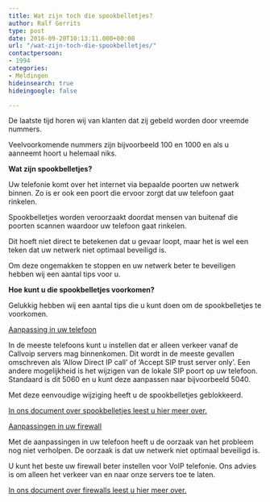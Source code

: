 ```yaml
---
title: Wat zijn toch die spookbelletjes?
author: Ralf Gerrits
type: post
date: 2016-09-20T10:13:11.000+00:00
url: "/wat-zijn-toch-die-spookbelletjes/"
contactpersoon:
- 1994
categories:
- Meldingen
hideinsearch: true
hideingoogle: false

---
```

De laatste tijd horen wij van klanten dat zij gebeld worden door vreemde nummers.

Veelvoorkomende nummers zijn bijvoorbeeld 100 en 1000 en als u aanneemt hoort u helemaal niks.

<!--more-->

**Wat zijn spookbelletjes?**

Uw telefonie komt over het internet via bepaalde poorten uw netwerk binnen. Zo is er ook een poort die ervoor zorgt dat uw telefoon gaat rinkelen.

Spookbelletjes worden veroorzaakt doordat mensen van buitenaf die poorten scannen waardoor uw telefoon gaat rinkelen.

Dit hoeft niet direct te betekenen dat u gevaar loopt, maar het is wel een teken dat uw netwerk niet optimaal beveiligd is.

Om deze ongemakken te stoppen en uw netwerk beter te beveiligen hebben wij een aantal tips voor u.

**Hoe kunt u die spookbelletjes voorkomen?**

Gelukkig hebben wij een aantal tips die u kunt doen om de spookbelletjes te voorkomen.

<u>Aanpassing in uw telefoon</u>

In de meeste telefoons kunt u instellen dat er alleen verkeer vanaf de Callvoip servers mag binnenkomen. Dit wordt in de meeste gevallen omschreven als &#8216;Allow Direct IP call&#8217; of &#8216;Accept SIP trust server only&#8217;. Een andere mogelijkheid is het wijzigen van de lokale SIP poort op uw telefoon. Standaard is dit 5060 en u kunt deze aanpassen naar bijvoorbeeld 5040.

Met deze eenvoudige wijziging heeft u de spookbelletjes geblokkeerd.

<a href="https://www.simmpl.nl/downloads/Simmpl_technote_voorkomen_spookbelletjes.pdf" target="_blank">In ons document over spookbelletjes leest u hier meer over.</a>

<u>Aanpassingen in uw firewall</u>

Met de aanpassingen in uw telefoon heeft u de oorzaak van het probleem nog niet verholpen. De oorzaak is dat uw netwerk niet optimaal beveiligd is.

U kunt het beste uw firewall beter instellen voor VoIP telefonie. Ons advies is om alleen het verkeer van en naar onze servers toe te laten.

<a href="https://www.simmpl.nl/downloads/Simmpl_Router-en-Firewall-Issues.pdf" target="_blank">In ons document over firewalls leest u hier meer over.</a>